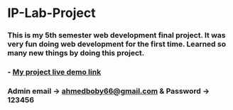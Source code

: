 # IP-Lab-Project

### This is my 5th semester web development final project. It was very fun doing web development for the first time. Learned so many new things by doing this project.

### - [My project live demo link](https://library99.epizy.co) 


### Admin email -> ahmedboby66@gmail.com & Password -> 123456 
